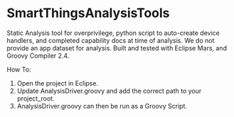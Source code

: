 # SmartThingsAnalysisTools
Static Analysis tool for overprivilege, python script to auto-create device handlers, and completed capability docs at time of analysis.
We do not provide an app dataset for analysis.
Built and tested with Eclipse Mars, and Groovy Compiler 2.4.

How To:
1. Open the project in Eclipse.
2. Update AnalysisDriver.groovy and add the correct path to your project_root.
3. AnalysisDriver.groovy can then be run as a Groovy Script.
